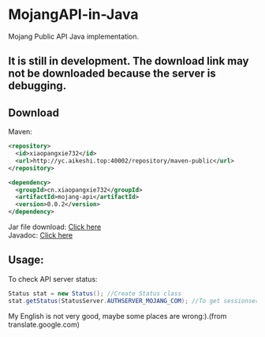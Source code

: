 # MojangAPI-in-Java
Mojang Public API Java implementation.  
<h2>It is still in development. The download link may not be downloaded because the server is debugging.</h2>
    
## Download
Maven:
```xml
<repository>
  <id>xiaopangxie732</id>
  <url>http://yc.aikeshi.top:40002/repository/maven-public</url>
</repository>
```
```xml
<dependency>
  <groupId>cn.xiaopangxie732</groupId>
  <artifactId>mojang-api</artifactId>
  <version>0.0.2</version>
</dependency>
```
  
Jar file download: [Click here](http://yc.aikeshi.top:30003/xiaopangxie732/downloads/java-jar/mojang-api-java.jar)  
Javadoc: [Click here](http://yc.aikeshi.top:30003/xiaopangxie732/javadoc/mojang-api/0.0.1)
## Usage:      
To check API server status:
```java
Status stat = new Status(); //Create Status class
stat.getStatus(StatusServer.AUTHSERVER_MOJANG_COM); //To get sessionserver.mojang.com status
```
My English is not very good, maybe some places are wrong:).(from translate.google.com)
